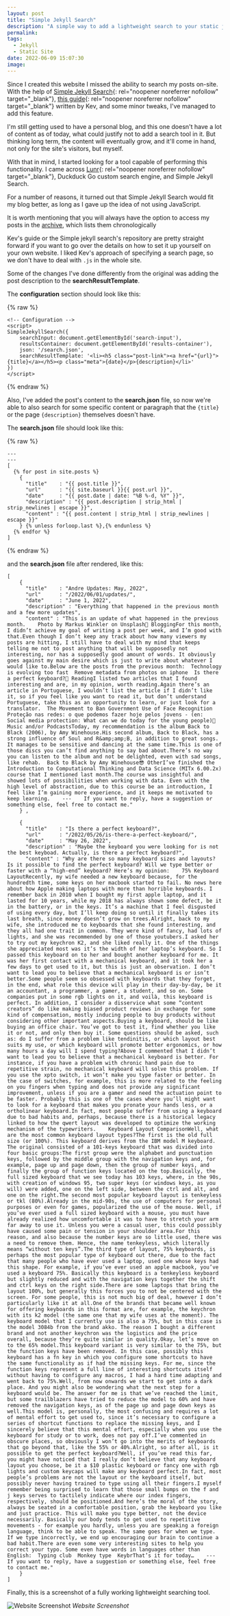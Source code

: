 ```yaml
---
layout: post
title: "Simple Jekyll Search"
description: "A simple way to add a lightweight search to your static jekyll site"
permalink: 
tags:
  - Jekyll
  - Static Site
date: 2022-06-09 15:07:30
image:
---
```


Since I created this website I missed the ability to search my posts on-site. With the help of [Simple Jekyll Search](https://github.com/christian-fei/Simple-Jekyll-Search/){: rel="noopener noreferrer nofollow" target="_blank"}, [this guide](https://kevquirk.com/how-to-add-search-jekyll/){: rel="noopener noreferrer nofollow" target="_blank"} written by Kev, and some minor tweaks, I've managed to add this feature.

I'm still getting used to have a personal blog, and this one doesn't have a lot of content as of today, what could justify not to add a search tool in it. But thinking long term, the content will eventually grow, and it'll come in hand, not only for the site's visitors, but myself.

With that in mind, I started looking for a tool capable of performing this functionality. I came across [Lunr](https://lunrjs.com/guides/getting_started.html){: rel="noopener noreferrer nofollow" target="_blank"}, Duckduck Go custom search engine, and Simple Jekyll Search.

For a number of reasons, it turned out that Simple Jekyll Search would fit my blog better, as long as I gave up the idea of not using JavaScript. 


It is worth mentioning that you will always have the option to access my posts in the [archive](/archive/), which lists them chronologically

Kev's guide or the Simple jekyll search's repository are pretty straight forward if you want to go over the details on how to set it up yourself on your own website. I liked Kev's approach of specifying a search page, so we don't have to deal with `.js` in the whole site.

Some of the changes I've done differently from the original was adding the post description to the **searchResultTemplate**.

The **configuration** section should look like this:

{% raw %}
```
<!-- Configuration -->
<script>
SimpleJekyllSearch({
    searchInput: document.getElementById('search-input'),
    resultsContainer: document.getElementById('results-container'),
    json: '/search.json',
    searchResultTemplate: '<li><h5 class="post-link"><a href="{url}">{title}</a></h5><p class="meta">{date}</p>{description}</li>'
})
</script>
```
{% endraw %}

Also, I've added the post's content to the **search.json** file, so  now we're able to also search for some specific content or paragraph that the `{title}` or the page `{description}` themselves doesn't have.


The **search.json** file should look like this:

{% raw %}
```
---
---
[
  {% for post in site.posts %}
    {
      "title"    : "{{ post.title }}",
      "url"      : "{{ site.baseurl }}{{ post.url }}",
      "date"     : "{{ post.date | date: "%B %-d, %Y" }}",
      "description" : "{{ post.description | strip_html | strip_newlines | escape }}",
      "content" : "{{ post.content | strip_html | strip_newlines | escape }}"
    } {% unless forloop.last %},{% endunless %}
  {% endfor %}
]
```
{% endraw %}

and the **search.json** file after rendered, like this:

```
[
    {
      "title"    : "Andre Updates: May, 2022",
      "url"      : "/2022/06/01/updates/",
      "date"     : "June 1, 2022",
      "description" : "Everything that happened in the previous month and a few more updates",
      "content" : "This is an update of what happened in the previous month.    Photo by Markus Winkler on Unsplash📝 BloggingFor this month, I didn’t achieve my goal of writing a post per week, and I’m good with that.Even though I don’t keep any track about how many viewers my posts are hitting, I still have to deal with my mind that keeps telling me not to post anything that will be supposedly not interesting, nor has a supposedly good amount of words. It obviously goes against my main desire which is just to write about whatever I would like to.Below are the posts from the previous month:  Technology is evolving too fast  Remove metadata from photos on iphone  Is there a perfect keyboard?📖 ReadingI listed two articles that I found interesting and are, in my opinion, worth reading.Again there’s an article in Portuguese, I wouldn’t list the article if I didn’t like it, so if you feel like you want to read it, but don’t understand Portuguese, take this as an opportunity to learn, or just look for a translator.  The Movement to Ban Government Use of Face Recognition  Proteção nas redes: o que podemos fazer hoje pelos jovens - (en: Social media protection: What can we do today for the young people)🎵 Music and/or PodcastsToday, my recommendation is the album Back to Black (2006), by Amy Winehouse.His second album, Back to Black, has a strong influence of Soul and R&amp;amp;B, in addition to great songs. It manages to be sensitive and dancing at the same time.This is one of those discs you can’t find anything to say bad about.There’s no way you can listen to the album and not be delighted, even with sad songs, like rehab.  Back to Black by Amy Winehouse😎 OtherI’ve finished the Introduction to Computational Thinking and Data Science (MITx 6.00.2x) course that I mentioned last month.The course was insightful and showed lots of possibilities when working with data. Even with the high level of abstraction, due to this course be an introduction, I feel like I’m gaining more experience, and it keeps me motivated to keep learning.    ---    If you want to reply, have a suggestion or something else, feel free to contact me."
    } ,
  
    {
      "title"    : "Is there a perfect keyboard?",
      "url"      : "/2022/05/26/is-there-a-perfect-keyboard/",
      "date"     : "May 26, 2022",
      "description" : "Maybe the keyboard you were looking for is not the best keyboad. Actually, is there a perfect keyboard?",
      "content" : "Why are there so many keyboard sizes and layouts? Is it possible to find the perfect keyboard? Will we type better or faster with a “high-end” keyboard? Here’s my opinion:    75% Keyboard LayoutRecently, my wife needed a new keyboard because, for the hundredth time, some keys on her macbook started to fail. No news here about how Apple making laptops with more than horrible keyboards. I remember back in 2010 when I bought my first apple laptop, and it lasted for 10 years, while my 2018 has always shown some defect, be it in the battery, or in the keys. It’s a machine that I feel disgusted of using every day, but I’ll keep doing so until it finally takes its last breath, since money doesn’t grow on trees.Alright, back to my wife, she introduced me to keyboards that she found interesting, and they all had one trait in common. They were kind of fancy, had lots of lights, and she was recommended by one of those youtubers.I asked her to try out my keychron K2, and she liked really it. One of the things she appreciated most was it’s the width of her laptop’s keyboard. So I passed this keyboard on to her and bought another keyboard for me. It was her first contact with a mechanical keyboard, and it took her a few days to get used to it, but this is just an observation. I don’t want to lead you to believe that a mechanical keyboard is or isn’t better.Some people seem so obsessed with keyboards that they forget, in the end, what role this device will play in their day-by-day, be it an accountant, a programmer, a gamer, a student, and so on. Some companies put in some rgb lights on it, and voilà, this keyboard is perfect. In addition, I consider a disservice what some “content creators” do like making biased product reviews in exchange for some kind of compensation, mostly inducing people to buy products without considering other important aspects.Buying a keyboard, should be like buying an office chair. You’ve got to test it, find whether you like it or not, and only then buy it. Some questions should be asked, such as: do I suffer from a problem like tendinitis, or which layout best suits my use, or which keyboard will promote better ergonomics, or how many hours a day will I spend typing?Above I commented that I didn’t want to lead you to believe that a mechanical keyboard is better. For instance, if you have a problem with chronic hand pain due to repetitive strain, no mechanical keyboard will solve this problem. If you use the xpto switch, it won’t make you type faster or better. In the case of switches, for example, this is more related to the feeling on you fingers when typing and does not provide any significant improvement, unless if you are a gamer and need the actuation point to be faster. Probably this is one of the cases where you’ll might want to look for a keyboard that makes you pronate your hands less, or a ortholinear keyboard.In fact, most people suffer from using a keyboard due to bad habits and, perhaps, because there is a historical legacy linked to how the qwert layout was developed to optimize the working mechanism of the typewriters.    Keyboard Layout ComparisonWell, what are the most common keyboard layout types?The first is the old full size (or 100%). This keyboard derives from the IBM model M keyboard. The original consisted of a 101-keys keyboard that was divided into four basic groups:The first group were the alphabet and punctuation keys, followed by the middle group with the navigation keys and, for example, page up and page down, then the group of number keys, and finally the group of function keys located on the top.Basically, the full sized keyboard that we see today has 103 keys, where, in the 90s, with creation of windows 95, two super keys (or windows keys, as you will) were added, one on the left side, between the ctrl and alt, and one on the right.The second most popular keyboard layout is tenkeyless or tkl (80%).Already in the mid-90s, the use of computers for personal purposes or even for games, popularized the use of the mouse. Well, if you’ve ever used a full sized keyboard with a mouse, you must have already realized how uncomfortable it was to have to stretch your arm far away to use it. Unless you were a casual user, this could possibly have caused some pain or tension in your shoulder area.For this reason, and also because the number keys are so little used, there was a need to remove them. Hence, the name tenkeyless, which literally means “without ten keys”.The third type of layout, 75% keyboards, is perhaps the most popular type of keyboard out there, due to the fact that many people who have ever used a laptop, used one whose keys had this shape. For example, if you’ve ever used an apple macbook, you’ve used a keyboard 75%. Basically this keyboard is a tenkeyless keyboard but slightly reduced and with the navigation keys together the shift and ctrl keys on the right side.There are some laptops that bring the layout 100%, but generally this forces you to not be centered with the screen. For some people, this is not much big of deal, however I don’t particularly like it at all.One of the brands that became well known for offering keyboards in this format are, for example, the keychron with its k2 model (the same one that my wife uses at the moment). The keyboard model that I currently use is also a 75%, but in this case is the model 3084b from the brand akko. The reason I bought a different brand and not another keychron was the logistics and the price overall, because they’re quite similar in quality.Okay, let’s move on to the 65% model.This keyboard variant is very similar to the 75%, but the function keys have been removed. In this case, possibly this keyboard has a fn key in which you configure some shortcuts to have the same functionality as if had the missing keys. For me, since the function keys represent a full line of interesting shortcuts itself without having to configure any macros, I had a hard time adapting and went back to 75%.Well, from now onwards we start to get into a dark place. And you might also be wondering what the next step for a keyboard would be. The answer for me is that we’ve reached the limit, but some trailblazers have tried to reduce the model to 60% and have removed the navigation keys, as of the page up and page down keys as well.This model is, personally, the most confusing and requires a lot of mental effort to get used to, since it’s necessary to configure a series of shortcut functions to replace the missing keys, and I sincerely believe that this mental effort, especially when you use the keyboard for study or to work, does not pay off.I’ve commented in obscure places, so obviously I won’t go into the merits of keyboards that go beyond that, like the 55% or 40%.Alright, so after all, is it possible to get the perfect keyboard?Well, if you’ve read this far, you might have noticed that I really don’t believe that any keyboard layout you choose, be it a $10 plastic keyboard or fancy one with rgb lights and custom keycaps will make any keyboard perfect.In fact, most people’s problems are not the layout or the keyboard itself, but possibly never having trained to type using all their fingers.I myself remember being surprised to learn that those small bumps on the f and j keys serves to tactilely indicate where our index fingers, respectively, should be positioned.And here’s the moral of the story, always be seated in a comfortable position, grab the keyboard you like and just practice. This will make you type better, not the device necessarily. Basically our body tends to get used to repetitive movements - for example you hardly, unless you are speaking a foreign language, think to be able to speak. The same goes for when we type. If we type incorrectly, we end up encouraging our brain to continue a bad habit.There are even some very interesting sites to help you correct your typo. Some even have words in languages other than English:  Typing club  Monkey type  KeybrThat’s it for today…    ---    If you want to reply, have a suggestion or something else, feel free to contact me."
    }
]
```

Finally, this is a screenshot of a fully working lightweight searching tool.

![Website Screenshot](/assets/images/general/A6F3D3B5-BF82-46C5-B978-FBF241C1FA99.webp)
*Website Screenshot*
